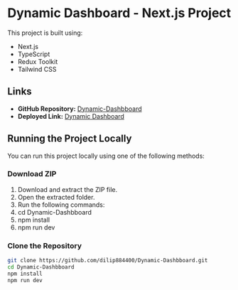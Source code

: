 # Dynamic Dashboard - Next.js Project

This project is built using:
- Next.js
- TypeScript
- Redux Toolkit
- Tailwind CSS

## Links

- **GitHub Repository:** [Dynamic-Dashbboard](https://github.com/dilip884400/Dynamic-Dashbboard)
- **Deployed Link:** [Dynamic Dashboard](https://dynamic-dashbboard-nzdn.vercel.app/)

## Running the Project Locally

You can run this project locally using one of the following methods:

###  Download ZIP
1. Download and extract the ZIP file.
2. Open the extracted folder.
3. Run the following commands:
4. cd Dynamic-Dashbboard
5. npm install
6. npm run dev



###  Clone the Repository
   ```bash
   git clone https://github.com/dilip884400/Dynamic-Dashbboard.git
   cd Dynamic-Dashbboard
   npm install
   npm run dev

